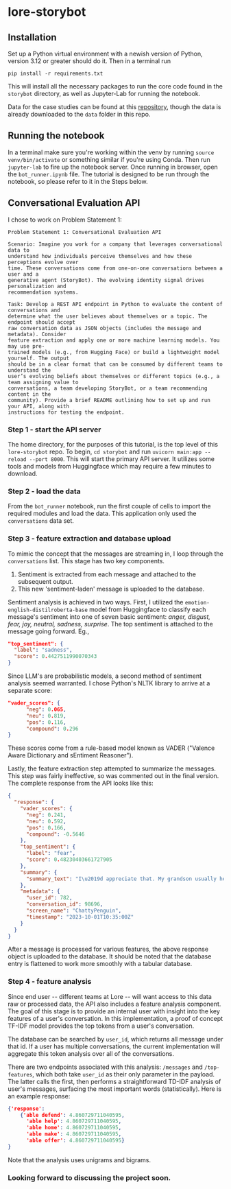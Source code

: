 # lore-storybot



## Installation

Set up a Python virtual environment with a newish version of Python, 
version 3.12 or greater should do it. Then in a terminal run

`pip install -r requirements.txt`

This will install all the necessary packages to run the core code found in 
the `storybot` directory, as well as Jupyter-Lab for running the notebook.

Data for the case studies can be found at this 
[repository](https://github.com/nsheils/MLE-case-studies/tree/main), though the
data is already downloaded to the `data` folder in this repo.

## Running the notebook

In a terminal make sure you're working within the venv by running 
`source venv/bin/activate` or something similar if you're using Conda. Then
run `jupyter-lab` to fire up the notebook server. Once running in
browser, open the `bot_runner.ipynb` file. The tutorial is designed to be run through the notebook, so please refer
to it in the Steps below.

## Conversational Evaluation API

I chose to work on Problem Statement 1: 

```text
Problem Statement 1: Conversational Evaluation API

Scenario: Imagine you work for a company that leverages conversational data to
understand how individuals perceive themselves and how these perceptions evolve over
time. These conversations come from one-on-one conversations between a user and a
generative agent (StoryBot). The evolving identity signal drives personalization and
recommendation systems.

Task: Develop a REST API endpoint in Python to evaluate the content of conversations and
determine what the user believes about themselves or a topic. The endpoint should accept
raw conversation data as JSON objects (includes the message and metadata). Consider
feature extraction and apply one or more machine learning models. You may use pre-
trained models (e.g., from Hugging Face) or build a lightweight model yourself. The output
should be in a clear format that can be consumed by different teams to understand the
user’s evolving beliefs about themselves or different topics (e.g., a team assigning value to
conversations, a team developing StoryBot, or a team recommending content in the
community). Provide a brief README outlining how to set up and run your API, along with
instructions for testing the endpoint.
```

### Step 1 - start the API server

The home directory, for the purposes of this tutorial, is the top level of this `lore-storybot` repo. To begin, 
`cd storybot` and run `uvicorn main:app --reload --port 8000`. This will start the primary API server. It utilizes some 
tools and models from Huggingface which may require a few minutes to download.  

### Step 2 - load the data 

From the `bot_runner` notebook, run the first couple of cells to import the required modules and load the data. This application
only used the `conversations` data set. 

### Step 3 - feature extraction and database upload

To mimic the concept that the messages are streaming in, I loop through the `conversations` list. This stage has two
key components. 
1. Sentiment is extracted from each message and attached to the subsequent output.
2. This new 'sentiment-laden' message is uploaded to the database.

Sentiment analysis is achieved in two ways. First, I utilized  the `emotion-english-distilroberta-base` model from 
Huggingface to classify each message's sentiment into one of seven basic sentiment: *anger, disgust, fear,
joy, neutral, sadness, surprise*. The top sentiment is attached to the message going forward. Eg., 
```json
"top_sentiment": {
  "label": "sadness",
  "score": 0.4427511990070343
}
```
Since LLM's are probabilistic models, a second method of sentiment analysis seemed warranted. I chose Python's NLTK library
to arrive at a separate score:
```json
"vader_scores": {
      "neg": 0.065,
      "neu": 0.819,
      "pos": 0.116,
      "compound": 0.296
}
```
These scores come from a rule-based model known as VADER ("Valence Aware Dictionary and sEntiment Reasoner"). 

Lastly, the feature extraction step attempted to summarize the messages. This step was fairly ineffective, so was commented out
in the final version. The complete response from the API looks like this:
```json
{
  "response": {
    "vader_scores": {
      "neg": 0.241,
      "neu": 0.592,
      "pos": 0.166,
      "compound": -0.5646
    },
    "top_sentiment": {
      "label": "fear",
      "score": 0.48230403661727905
    },
    "summary": {
      "summary_text": "I\u2019d appreciate that. My grandson usually helps, but he\u2019s busy with school lately. I feel so helpless."
    },
    "metadata": {
      "user_id": 782,
      "conversation_id": 98696,
      "screen_name": "ChattyPenguin",
      "timestamp": "2023-10-01T10:35:00Z"
    }
  }
}
```

After a message is processed for various features, the above response object is uploaded to the database. It should be
noted that the database entry is flattened to work more smoothly with a tabular database. 

### Step 4 - feature analysis

Since end user -- different teams at Lore -- will want access to this data raw or processed data, 
the API also includes a feature analysis component. The goal of this stage is to provide an internal user with insight into the key features of a user's
conversation. In this implementation, a proof of concept TF-IDF model provides the top tokens from a user's conversation.

The database can be searched by `user_id`, which returns all message under that id. If a user has multiple 
conversations, the current implementation will aggregate this token analysis over all of the conversations. 

There are two endpoints associated with this analysis: `/messages` and `/top-features`, which both take `user_id` 
as their only parameter in the payload. The latter calls the first, then performs a straightforward TD-IDF analysis of
user's messages, surfacing the most important words (statistically). Here is an example response:
```json
{'response': 
    {'able defend': 4.860729711040595,
      'able help': 4.860729711040595,
      'able home': 4.860729711040595,
      'able make': 4.860729711040595,
      'able offer': 4.860729711040595}
}
```
Note that the analysis uses unigrams and bigrams. 

### Looking forward to discussing the project soon.



